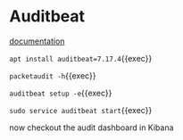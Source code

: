 # Auditbeat

[documentation](https://www.elastic.co/guide/en/beats/auditbeat/7.17/auditbeat-overview.html)

`apt install auditbeat=7.17.4`{{exec}}

`packetaudit -h`{{exec}}

`auditbeat setup -e`{{exec}}

`sudo service auditbeat start`{{exec}}

now checkout the audit dashboard in Kibana